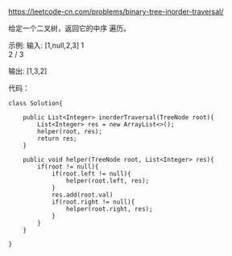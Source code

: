 https://leetcode-cn.com/problems/binary-tree-inorder-traversal/

给定一个二叉树，返回它的中序 遍历。

示例:
输入: [1,null,2,3]
   1
    \
     2
    /
   3

输出: [1,3,2]

代码：

```
class Solution{

    public List<Integer> inorderTraversal(TreeNode root){
        List<Integer> res = new ArrayList<>();
        helper(root, res);
        return res;
    }

    public void helper(TreeNode root, List<Integer> res){
        if(root != null){
            if(root.left != null){
                helper(root.left, res);
            }
            res.add(root.val)
            if(root.right != null){
                helper(root.right, res);
            }
        }
    }

}
```

